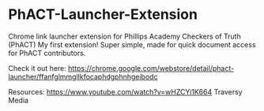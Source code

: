 # PhACT-Launcher-Extension
Chrome link launcher extension for Phillips Academy Checkers of Truth (PhACT)
My first extension! Super simple, made for quick document access for PhACT contributors.

Check it out here: https://chrome.google.com/webstore/detail/phact-launcher/ffanfglmmgllkfocaphdgphnhgeibodc

Resources: https://www.youtube.com/watch?v=wHZCYi1K664 Traversy Media
